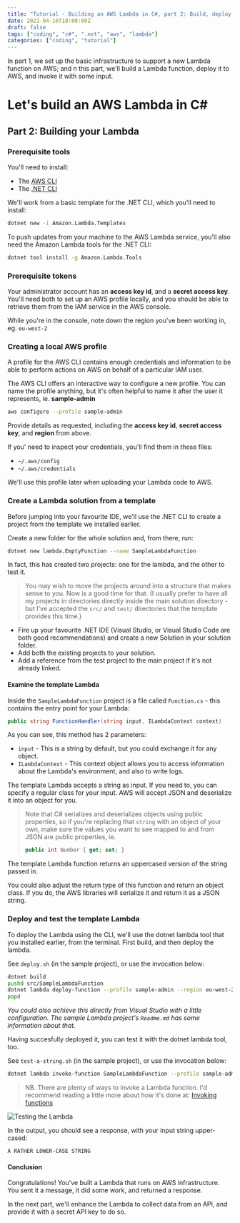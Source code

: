 ```yaml
---
title: "Tutorial - Building an AWS Lambda in C#, part 2: Build, deploy and invoke"
date: 2021-04-16T18:00:00Z
draft: false
tags: ["coding", "c#", ".net", "aws", "lambda"]
categories: ["coding", "tutorial"]
---
```


In part 1, we set up the basic infrastructure to support a new Lambda function on AWS; and n this part, we'll build a Lambda function, deploy it to AWS, and invoke it with some input.

# Let's build an AWS Lambda in C#

## Part 2: Building your Lambda

### Prerequisite tools

You'll need to install:

* The [AWS CLI](https://aws.amazon.com/cli/)
* The [.NET CLI](https://docs.microsoft.com/en-us/dotnet/core/tools/)

We'll work from a basic template for the .NET CLI, which you'll need to install:

```bash
dotnet new -i Amazon.Lambda.Templates
```

To push updates from your machine to the AWS Lambda service, you'll also need the Amazon Lambda tools for the .NET CLI:

```bash
dotnet tool install -g Amazon.Lambda.Tools
```

### Prerequisite tokens

Your administrator account has an **access key id**, and a **secret access key**. You'll need both to set up an AWS profile locally, and you should be able to retrieve them from the IAM service in the AWS console.

While you're in the console, note down the region you've been working in, eg. `eu-west-2`

### Creating a local AWS profile

A profile for the AWS CLI contains enough credentials and information to be able to perform actions on AWS on behalf of a particular IAM user.

The AWS CLI offers an interactive way to configure a new profile. You can name the profile anything, but it's often helpful to name it after the user it represents, ie. **sample-admin**

```bash
aws configure --profile sample-admin
```

Provide details as requested, including the **access key id**, **secret access key**, and **region** from above.

If you' need to inspect your credentials, you'll find them in these files:

* `~/.aws/config`
* `~/.aws/credentials`

We'll use this profile later when uploading your Lambda code to AWS.

### Create a Lambda solution from a template

Before jumping into your favourite IDE, we'll use the .NET CLI to create a project from the template we installed earlier.

Create a new folder for the whole solution and, from there, run:

```bash
dotnet new lambda.EmptyFunction --name SampleLambdaFunction
```

In fact, this has created two projects: one for the lambda, and the other to test it.

> You may wish to move the projects around into a structure that makes sense to you. Now is a good time for that. (I usually prefer to have all my projects in directories directly inside the main solution directory - but I've accepted the `src/` and `test/` directories that the template provides this time.)

* Fire up your favourite .NET IDE (Visual Studio, or Visual Studio Code are both good recommendations) and create a new Solution in your solution folder.
* Add both the existing projects to your solution.
* Add a reference from the test project to the main project if it's not already linked.

#### Examine the template Lambda

Inside the `SampleLambdaFunction` project is a file called `Function.cs` - this contains the entry point for your Lambda:

```csharp
public string FunctionHandler(string input, ILambdaContext context)
```

As you can see, this method has 2 parameters:

* `input` - This is a string by default, but you could exchange it for any object.
* `ILambdaContext` - This context object allows you to access information about the Lambda's environment, and also to write logs.

The template Lambda accepts a string as input. If you need to, you can specify a regular class for your input. AWS  will accept JSON and deserialize it into an object for you.

> Note that C# serializes and deserializes objects using public properties, so if you're replacing that `string` with an object of your own, make sure the values you want to see mapped to and from JSON are public properties, ie.
> ```csharp
> public int Number { get; set; }
> ```

The template Lambda function returns an uppercased version of the string passed in.

You could also adjust the return type of this function and return an object class. If you do, the AWS libraries will serialize it and return it as a JSON string.

### Deploy and test the template Lambda

To deploy the Lambda using the CLI, we'll use the dotnet lambda tool that you installed earlier, from the terminal. First build, and then deploy the lambda.

See `deploy.sh` (in the sample project), or use the invocation below:

```bash
dotnet build
pushd src/SampleLambdaFunction
dotnet lambda deploy-function --profile sample-admin --region eu-west-2 SampleLambdaFunction --function-role sample-lambda-role
popd
```

*You could also achieve this directly from Visual Studio with a little configuration. The sample Lambda project's `Readme.md` has some information about that.*

Having succesfully deployed it, you can test it with the dotnet lambda tool, too.

See `test-a-string.sh` (in the sample project), or use the invocation below:

```bash
dotnet lambda invoke-function SampleLambdaFunction --profile sample-admin --region eu-west-2 --payload 'a rather lower-case string'
```

> NB. There are plenty of ways to invoke a Lambda function. I'd recommend reading a little more about how it's done at: [Invoking functions](https://docs.aws.amazon.com/lambda/latest/dg/lambda-invocation.html)

![Testing the Lambda](/csharp-aws-lambda-tutorial/006-test-a-string.png)

In the output, you should see a response, with your input string upper-cased:

```text
A RATHER LOWER-CASE STRING
```

#### Conclusion

Congratulations! You've built a Lambda that runs on AWS infrastructure. You sent it a message, it did some work, and returned a response.

In the next part, we'll enhance the Lambda to collect data from an API, and provide it with a secret API key to do so.
